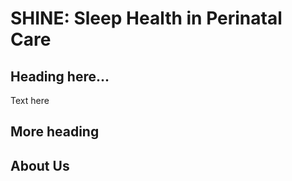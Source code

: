 # SHINE: Sleep Health in Perinatal Care

## Heading here...
Text here

## More heading

## About Us

